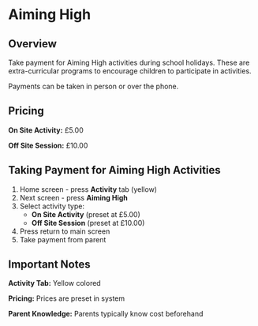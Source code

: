 # Aiming High

## Overview

Take payment for Aiming High activities during school holidays. These are extra-curricular programs to encourage children to participate in activities.

Payments can be taken in person or over the phone.

## Pricing

**On Site Activity:** £5.00

**Off Site Session:** £10.00

## Taking Payment for Aiming High Activities

1. Home screen - press **Activity** tab (yellow)
2. Next screen - press **Aiming High**
3. Select activity type:
   - **On Site Activity** (preset at £5.00)
   - **Off Site Session** (preset at £10.00)
4. Press return to main screen
5. Take payment from parent

## Important Notes

**Activity Tab:** Yellow colored

**Pricing:** Prices are preset in system

**Parent Knowledge:** Parents typically know cost beforehand
